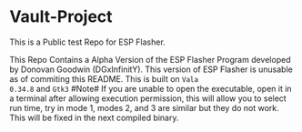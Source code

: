 # Vault-Project
This is a Public test Repo for ESP Flasher.

This Repo Contains a Alpha Version of the ESP Flasher Program developed by Donovan Goodwin (DGxInfinitY).
This version of ESP Flasher is unusable as of commiting this README.
This is built on
<code>Vala 0.34.8</code>
and
<code>Gtk3</code>
#Note#
If you are unable to open the executable, open it in a terminal after allowing execution permission, this will allow you to select run time, try in mode 1, modes 2, and 3 are similar but they do not work. This will be fixed in the next compiled binary.
